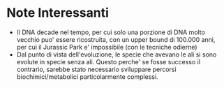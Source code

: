 # Note Interessanti
* Il DNA decade nel tempo, per cui solo una porzione di DNA
  molto vecchio puo' essere ricostruita, con un upper bound di 100.000 anni, per
  cui il Jurassic Park e' impossibile (con le tecniche odierne)
* Dal punto di vista dell'evoluzione, le specie che avevano le ali si sono
  evolute in specie senza ali. Questo perche' se fosse successo il contrario,
  sarebbe stato necessario sviluppare percorsi biochimici/metabolici
  particolarmente complessi.
